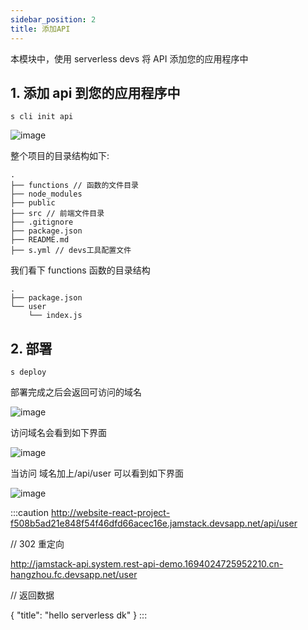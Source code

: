 ```yaml
---
sidebar_position: 2
title: 添加API
---
```


本模块中，使用 serverless devs 将 API 添加您的应用程序中

## 1. 添加 api 到您的应用程序中

```
s cli init api
```

![image](https://gw.alicdn.com/imgextra/i4/O1CN01HYuUWr1bQj54OLQL0_!!6000000003460-2-tps-1000-106.png)

整个项目的目录结构如下:

```
.
├── functions // 函数的文件目录
├── node_modules
├── public
├── src // 前端文件目录
├── .gitignore
├── package.json
├── README.md
├── s.yml // devs工具配置文件
```

我们看下 functions 函数的目录结构

```
.
├── package.json
└── user
    └── index.js
```

## 2. 部署

```
s deploy
```

部署完成之后会返回可访问的域名

![image](https://gw.alicdn.com/imgextra/i4/O1CN01thwoMx28rdfqNUxHX_!!6000000007986-2-tps-1000-296.png)

访问域名会看到如下界面

![image](https://gw.alicdn.com/imgextra/i4/O1CN01Adi2B51ZTM7cd4WCk_!!6000000003195-2-tps-1000-498.png)

当访问 域名加上/api/user 可以看到如下界面

![image](https://gw.alicdn.com/imgextra/i1/O1CN01s4yxWT1evMPz4lMvf_!!6000000003933-2-tps-998-127.png)

:::caution
http://website-react-project-f508b5ad21e848f54f46dfd66acec16e.jamstack.devsapp.net/api/user

// 302 重定向

http://jamstack-api.system.rest-api-demo.1694024725952210.cn-hangzhou.fc.devsapp.net/user

// 返回数据

{
"title": "hello serverless dk"
}
:::
